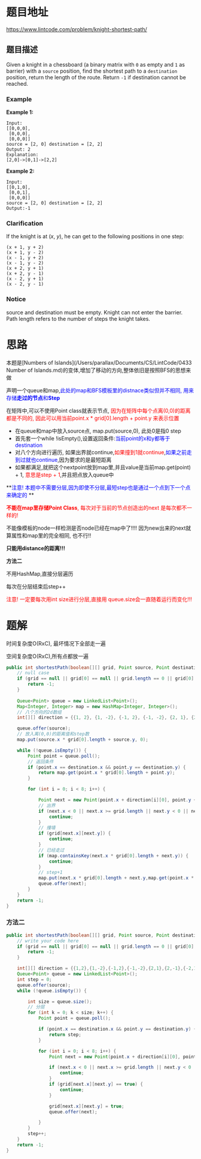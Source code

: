 # 题目地址

https://www.lintcode.com/problem/knight-shortest-path/



## 题目描述

Given a knight in a chessboard (a binary matrix with `0` as empty and `1` as barrier) with a `source` position, find the shortest path to a `destination` position, return the length of the route.
Return `-1` if destination cannot be reached.

### Example

**Example 1:**

```
Input:
[[0,0,0],
 [0,0,0],
 [0,0,0]]
source = [2, 0] destination = [2, 2] 
Output: 2
Explanation:
[2,0]->[0,1]->[2,2]
```

**Example 2:**

```
Input:
[[0,1,0],
 [0,0,1],
 [0,0,0]]
source = [2, 0] destination = [2, 2] 
Output:-1
```

### Clarification

If the knight is at (*x*, *y*), he can get to the following positions in one step:

```
(x + 1, y + 2)
(x + 1, y - 2)
(x - 1, y + 2)
(x - 1, y - 2)
(x + 2, y + 1)
(x + 2, y - 1)
(x - 2, y + 1)
(x - 2, y - 1)
```

### Notice

source and destination must be empty.
Knight can not enter the barrier.
Path length refers to the number of steps the knight takes.



# 思路

本题是[Numbers of Islands](/Users/parallax/Documents/CS/LintCode/0433 Number of Islands.md)的变体,增加了移动的方向,整体依旧是按照BFS的思想来做

声明一个queue和map,<font color = blue>此处的map和BFS模板里的distnace类似但并不相同, 用来存储**走过的节点**和**Step**</font>

在矩阵中,可以不使用Point class就表示节点, <font color = red>因为在矩阵中每个点离(0,0)的距离都是不同的, 因此可以用当前point.x * grid[0].length + point.y 来表示位置</font>

+ 在queue和map中放入source点, map.put(source,0), 此处0是指0 step
+ 首先套一个while !isEmpty(),设置返回条件:<font color = blue>当前point的x和y都等于destination</font>
+ 对八个方向进行遍历, 如果出界就continue,<font color = red>如果撞到1就continue</font>,<font color = blue>如果之前走到过就也continue</font>,因为要求的是最短距离
+ 如果都满足,就把这个nextpoint放到map里,并且value是当前map.get(point) + 1, <font color = red>意思是step + 1</font>,并且把点放入queue中

**<font color = blue>注意! 本题中不需要分层,因为即使不分层,最短step也是通过一个点到下一个点来确定的</font> **



<font color = red>**不能在map里存储Point Class**, 每次对于当前的节点创造出的next 是每次都不一样的! </font>

不能像模板的node一样检测是否node已经在map中了!!!! 因为new出来的next就算属性和map里的完全相同, 也不行!!

**只能用distance的距离!!!**



**方法二**

不用HashMap,直接分层遍历

每次在分层结束后step++

<font color = red>注意! 一定要每次用int size进行分层,直接用 queue.size会一直随着运行而变化!!!</font>





# 题解

时间复杂度O(RxC), 最坏情况下全部走一遍

空间复杂度O(RxC),所有点都放一遍

```java
public int shortestPath(boolean[][] grid, Point source, Point destination) {
    // null case
    if (grid == null || grid[0] == null || grid.length == 0 || grid[0].length == 0) {
        return -1;
    }
	
    Queue<Point> queue = new LinkedList<Point>();
    Map<Integer, Integer> map = new HashMap<Integer, Integer>();
    // 八个方向的2d数组
    int[][] direction = {{1, 2}, {1, -2}, {-1, 2}, {-1, -2}, {2, 1}, {2, -1}, {-2, 1}, {-2, -1}};

    queue.offer(source);
    // 放入离(0,0)的距离值和step数
    map.put(source.x * grid[0].length + source.y, 0);

    while (!queue.isEmpty()) {
        Point point = queue.poll();
        // 返回条件
        if (point.x == destination.x && point.y == destination.y) {
            return map.get(point.x * grid[0].length + point.y);
        }

        for (int i = 0; i < 8; i++) {

            Point next = new Point(point.x + direction[i][0], point.y + direction[i][1]);
			// 出界
            if (next.x < 0 || next.x >= grid.length || next.y < 0 || next.y >= grid[0].length) {
                continue;
            }
            // 撞墙
            if (grid[next.x][next.y]) {
                continue;
            }
			// 已经走过
            if (map.containsKey(next.x * grid[0].length + next.y)) {
                continue;
            }
			// step+1
            map.put(next.x * grid[0].length + next.y,map.get(point.x * grid[0].length + point.y) + 1);
            queue.offer(next);
        }
    }
    return -1;
}
```



### 方法二

```java
public int shortestPath(boolean[][] grid, Point source, Point destination) {
    // write your code here
    if (grid == null || grid[0] == null || grid.length == 0 || grid[0].length == 0) {
        return -1;
    }

    int[][] direction = {{1,2},{1,-2},{-1,2},{-1,-2},{2,1},{2,-1},{-2,1},{-2,-1}};
    Queue<Point> queue = new LinkedList<Point>();
    int step = 0;
    queue.offer(source);
    while (!queue.isEmpty()) {

        int size = queue.size();
        // 分层
        for (int k = 0; k < size; k++) {
            Point point = queue.poll();

            if (point.x == destination.x && point.y == destination.y) {
                return step;
            }

            for (int i = 0; i < 8; i++) {
                Point next = new Point(point.x + direction[i][0], point.y + direction[i][1]);

                if (next.x < 0 || next.x >= grid.length || next.y < 0 || next.y >= grid[0].length) {
                    continue;
                }
                if (grid[next.x][next.y] == true) {
                    continue;
                }

                grid[next.x][next.y] = true;
                queue.offer(next);

            }
        }
        step++;
    }
	return -1;
}
```

